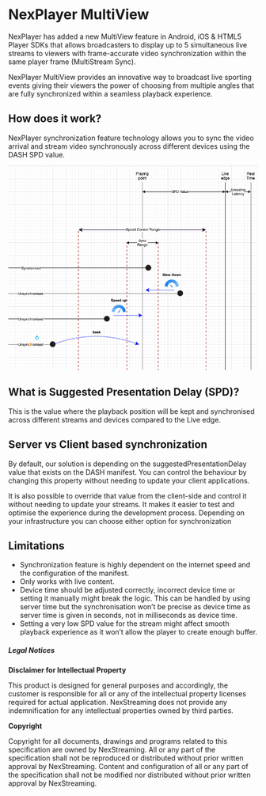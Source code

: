 # NexPlayer MultiView

NexPlayer has added a new MultiView feature in Android, iOS & HTML5 Player SDKs that allows broadcasters to display up to 5 simultaneous live streams to viewers with frame-accurate video synchronization within the same player frame (MultiStream Sync).

NexPlayer MultiView provides an innovative way to broadcast live sporting events giving their viewers the power of choosing from multiple angles that are fully synchronized within a seamless playback experience.

## How does it work?

NexPlayer synchronization feature technology allows you to sync the video arrival and stream video synchronously across different devices using the DASH SPD value. 

<img text-align="center" src="./assets/3.png">

## What is Suggested Presentation Delay (SPD)?

This is the value where the playback position will be kept and synchronised across different streams and devices compared to the Live edge.

## Server vs Client based synchronization

By default, our solution is depending on the suggestedPresentationDelay value that exists on the DASH manifest. You can control the behaviour by changing this property without needing to update your client applications. 

It is also possible to override that value from the client-side and control it without needing to update your streams. It makes it easier to test and optimise the experience during the development process. Depending on your infrastructure you can choose either option for synchronization

## Limitations

- Synchronization feature is highly dependent on the internet speed and the configuration of the manifest.
- Only works with live content.
- Device time should be adjusted correctly, incorrect device time or setting it manually might break the logic. This can be handled by using server time but the synchronisation won’t be precise as device time as server time is given in seconds, not in milliseconds as device time.
- Setting a very low SPD value for the stream might affect smooth playback experience as it won’t allow the player to create enough buffer.

##### Legal Notices

**Disclaimer for Intellectual Property**

This product is designed for general purposes and accordingly, the customer is responsible for all or any of the intellectual property licenses required for actual application. NexStreaming does not provide any indemnification for any intellectual properties owned by third parties.

**Copyright**

Copyright for all documents, drawings and programs related to this specification are owned by NexStreaming. All or any part of the specification shall not be reproduced or distributed without prior written approval by NexStreaming. Content and configuration of all or any part of the specification shall not be modified nor distributed without prior written approval by NexStreaming.
